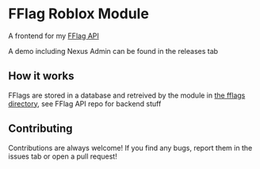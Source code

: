 # FFlag Roblox Module
A frontend for my [FFlag API](https://github.com/29cmb/FFlagAPI)

A demo including Nexus Admin can be found in the releases tab

## How it works
FFlags are stored in a database and retreived by the module in [the fflags directory](src/ReplicatedStorage/FFlags), see FFlag API repo for backend stuff

## Contributing
Contributions are always welcome! If you find any bugs, report them in the issues tab or open a pull request!